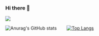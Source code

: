 ### Hi there 👋


![](https://komarev.com/ghpvc/?username=VinSyahputra&label=PROFILE+VIEWS)

![Anurag's GitHub stats](https://github-readme-stats.vercel.app/api?username=VinSyahputra&show_icons=true) &nbsp;&nbsp;&nbsp;&nbsp;&nbsp;&nbsp; [![Top Langs](https://github-readme-stats.vercel.app/api/top-langs/?username=VinSyahputra&layout=compact)](https://github.com/anuraghazra/github-readme-stats)

